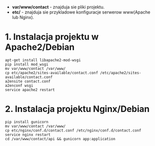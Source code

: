 
 - **var/www/contact** - znajduja sie pliki projektu.
 - **etc/** - znajduja sie przykladowe konfiguracje serwerow www(Apache lub Nginx).

# 1. Instalacja projektu w Apache2/Debian

```
apt-get install libapache2-mod-wsgi
pip install mod_wsgi
mv var/www/contact /var/www/
cp etc/apache2/sites-available/contact.conf /etc/apache2/sites-available/contact.conf 
a2ensite contact.conf
a2enconf wsgi
service apache2 restart
```

# 2. Instalacja projektu Nginx/Debian
```
pip install gunicorn
mv var/www/contact /var/www/
cp etc/nginx/conf.d/contact.conf /etc/nginx/conf.d/contact.conf
service nginx restart
cd /var/www/contact/api && gunicorn app:application

```
